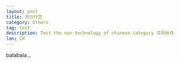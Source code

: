 ```yaml
---
layout: post
title: 天马行空
category: Others
tag: test
description: Test the non-technology of chinese category 凉风秋月.
lan: CH
---
```


balabala...

